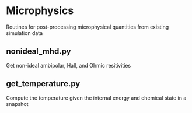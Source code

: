 # Microphysics
Routines for post-processing microphysical quantities from existing simulation data

## nonideal_mhd.py
Get non-ideal ambipolar, Hall, and Ohmic resitivities

## get_temperature.py
Compute the temperature given the internal energy and chemical state in a snapshot